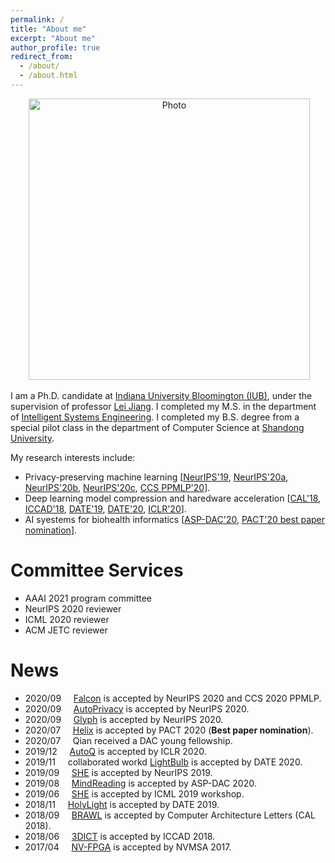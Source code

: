 ```yaml
---
permalink: /
title: "About me"
excerpt: "About me"
author_profile: true
redirect_from: 
  - /about/
  - /about.html
---
```


<p align="center">
  <img src="https://qianlou.github.io/files/lq.jpg?raw=true" alt="Photo" style="width: 450px;"/> 
</p>

I am a Ph.D. candidate at [Indiana University Bloomington (IUB)](https://www.indiana.edu/), under the supervision of professor [Lei Jiang](http://homes.sice.indiana.edu/jiang60/). I completed my M.S. in the department of [Intelligent Systems Engineering](https://engineering.indiana.edu/). I completed my B.S. degree from a special pilot class in the department of Computer Science at [Shandong University](http://www.cs.en.qd.sdu.edu.cn/). 

My research interests include: 
* Privacy-preserving machine learning [[NeurIPS'19](https://papers.nips.cc/paper/2019/file/56a3107cad6611c8337ee36d178ca129-Paper.pdf), [NeurIPS'20a](https://proceedings.neurips.cc/paper/2020/hash/685ac8cadc1be5ac98da9556bc1c8d9e-Abstract.html), [NeurIPS'20b](https://papers.nips.cc/paper/2020/file/6244b2ba957c48bc64582cf2bcec3d04-Paper.pdf), [NeurIPS'20c](https://papers.nips.cc/paper/2020/file/18fc72d8b8aba03a4d84f66efabce82e-Paper.pdf), [CCS PPMLP'20](http://sci-workshops.alipay.com/CCS2020)].
* Deep learning model compression and haredware acceleration [[CAL'18](https://www.computer.org/csdl/journal/ca/2018/02/08540899/17D45VObpO9), [ICCAD'18](https://ieeexplore.ieee.org/stamp/stamp.jsp?tp=&arnumber=8587764), [DATE'19](https://ieeexplore.ieee.org/abstract/document/8715195), [DATE'20](https://ieeexplore.ieee.org/abstract/document/9116494), [ICLR'20](https://openreview.net/forum?id=rygfnn4twS)].
* AI syestems for biohealth informatics [[ASP-DAC'20](https://ieeexplore.ieee.org/abstract/document/9045333), [PACT'20 best paper nomination](https://dl.acm.org/doi/abs/10.1145/3410463.3414626)]. 



<!--** I am a Ph.D. candidate advised by [Dr. Lei Jiang](http://homes.sice.indiana.edu/jiang60/) at [Indiana University Bloomington](https://www.indiana.edu/).
* I received my Master’s Degree at [Intelligent Systems Engineering Department](https://engineering.indiana.edu/) at Indiana University.
* I am on the academic job market.[[My Curriculum Vitae](http://qianlou.github.io/files/lq_cv.pdf)] 
* My research interests lie in computer architecture, deep learning acceleration and privacy-preserving deep learning based on homomorphic encryption and multi-party computation.
<!--* I received my Bachelor’s Degree at [Computer Science department](http://www.cs.en.qd.sdu.edu.cn/) at Shandong University. -->

# Committee Services
* AAAI 2021 program committee
* NeurIPS 2020 reviewer
* ICML 2020 reviewer
* ACM JETC reviewer 
<!--* IEEE ASPDAC 2018 sub-reviewer-->

# News
* 2020/09 &nbsp; &nbsp;    [Falcon](https://papers.nips.cc/paper/2020/file/18fc72d8b8aba03a4d84f66efabce82e-Paper.pdf) is accepted by NeurIPS 2020 and CCS 2020 PPMLP.
* 2020/09 &nbsp; &nbsp;    [AutoPrivacy](https://papers.nips.cc/paper/2020/file/6244b2ba957c48bc64582cf2bcec3d04-Paper.pdf) is accepted by NeurIPS 2020.
* 2020/09 &nbsp; &nbsp;    [Glyph](https://proceedings.neurips.cc/paper/2020/hash/685ac8cadc1be5ac98da9556bc1c8d9e-Abstract.html) is accepted by NeurIPS 2020.
* 2020/07  &nbsp; &nbsp;    [Helix](https://dl.acm.org/doi/abs/10.1145/3410463.3414626) is accepted by PACT 2020 (**Best paper nomination**).
* 2020/07  &nbsp; &nbsp;  Qian received a DAC young fellowship.
* 2019/12  &nbsp; &nbsp; [AutoQ](https://openreview.net/forum?id=rygfnn4twS) is accepted by ICLR 2020.
* 2019/11  &nbsp; &nbsp;  collaborated workd [LightBulb](https://ieeexplore.ieee.org/abstract/document/9116494) is accepted by DATE 2020.
* 2019/09 &nbsp; &nbsp; [SHE](https://papers.nips.cc/paper/2019/file/56a3107cad6611c8337ee36d178ca129-Paper.pdf) is accepted by NeurIPS 2019.
* 2019/08 &nbsp; &nbsp; [MindReading](https://ieeexplore.ieee.org/abstract/document/9045333) is accepted by ASP-DAC 2020.
* 2019/06 &nbsp; &nbsp; [SHE](https://papers.nips.cc/paper/2019/file/56a3107cad6611c8337ee36d178ca129-Paper.pdf) is accepted by ICML 2019 workshop.
* 2018/11 &nbsp; &nbsp; [HolyLight](https://ieeexplore.ieee.org/abstract/document/8715195) is accepted by DATE 2019.
* 2018/09 &nbsp; &nbsp; [BRAWL](https://www.computer.org/csdl/journal/ca/2018/02/08540899/17D45VObpO9) is accepted by Computer Architecture Letters (CAL 2018).
* 2018/06  &nbsp; &nbsp;  [3DICT](https://ieeexplore.ieee.org/stamp/stamp.jsp?tp=&arnumber=8587764) is accepted by ICCAD 2018.
* 2017/04  &nbsp; &nbsp;  [NV-FPGA](https://ieeexplore.ieee.org/document/8064477) is accepted by NVMSA 2017.

<script type="text/javascript" id="clustrmaps" src="//clustrmaps.com/map_v2.js?d=0sco_afb6dVBwoUaYvOYpq3TxollRIwN8700ZL1ejvc&cl=ffffff&w=a"></script>
